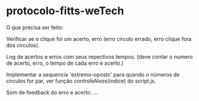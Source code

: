 ﻿# protocolo-fitts-weTech

O que precisa ser feito:

Verificar se o clique foi um acerto, erro (erro circulo errado, erro clique fora dos circulos).

Log de acertos e erros com seus repectivos tempos.
(deve contar o numero de acerto, erro, o tempo de cada erro e acerto.)

Implementar a sequencia 'extremo-oposto' para quando o números de círculos for par, ver função controleAlvos(indice) do script.js.

Som de feedback do erro e acerto.
...
